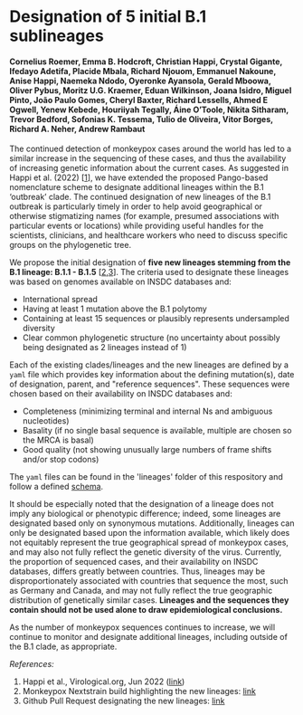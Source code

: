 # Designation of 5 initial B.1 sublineages

#### Cornelius Roemer, Emma B. Hodcroft, Christian Happi, Crystal Gigante, Ifedayo Adetifa, Placide Mbala, Richard Njouom, Emmanuel Nakoune, Anise Happi, Naemeka Ndodo, Oyeronke Ayansola, Gerald Mboowa, Oliver Pybus, Moritz U.G. Kraemer, Eduan Wilkinson, Joana Isidro, Miguel Pinto, João Paulo Gomes, Cheryl Baxter, Richard Lessells, Ahmed E Ogwell, Yenew Kebede, Houriiyah Tegally, Áine O’Toole, Nikita Sitharam, Trevor Bedford, Sofonias K. Tessema, Tulio de Oliveira, Vitor Borges, Richard A. Neher, Andrew Rambaut

The continued detection of monkeypox cases around the world has led to a similar increase in the sequencing of these cases, and thus the availability of increasing genetic information about the current cases. As suggested in Happi et al. (2022) [[1](#ref_1)], we have extended the proposed Pango-based nomenclature scheme to designate additional lineages within the B.1 ‘outbreak’ clade. The continued designation of new lineages of the B.1 outbreak is particularly timely in order to help avoid geographical or otherwise stigmatizing names (for example, presumed associations with particular events or locations) while providing useful handles for the scientists, clinicians, and healthcare workers who need to discuss specific groups on the phylogenetic tree. 

We propose the initial designation of **five new lineages stemming from the B.1 lineage: B.1.1 - B.1.5** [[2](#ref_2),[3](#ref_3)]. The criteria used to designate these lineages was based on genomes available on INSDC databases and:
- International spread
- Having at least 1 mutation above the B.1 polytomy
- Containing at least 15 sequences or plausibly represents undersampled diversity
- Clear common phylogenetic structure (no uncertainty about possibly being designated as 2 lineages instead of 1)

Each of the existing clades/lineages and the new lineages are defined by a `yaml` file which provides key information about the defining mutation(s), date of designation, parent, and "reference sequences". These sequences were chosen based on their availability on INSDC databases and:
- Completeness (minimizing terminal and internal Ns and ambiguous nucleotides)
- Basality (if no single basal sequence is available, multiple are chosen so the MRCA is basal)
- Good quality (not showing unusually large numbers of frame shifts and/or stop codons)

The `yaml` files can be found in the 'lineages' folder of this respository and follow a defined [schema](schemas/single_lineage/lineage_schema_1-0-0.yml). 

It should be especially noted that the designation of a lineage does not imply any biological or phenotypic difference; indeed, some lineages are designated based only on synonymous mutations. Additionally, lineages can only be designated based upon the information available, which likely does not equitably represent the true geographical spread of monkeypox cases, and may also not fully reflect the genetic diversity of the virus. Currently, the proportion of sequenced cases, and their availability on INSDC databases, differs greatly between countries. Thus, lineages may be disproportionately associated with countries that sequence the most, such as Germany and Canada, and may not fully reflect the true geographic distribution of genetically similar cases. **Lineages and the sequences they contain should not be used alone to draw epidemiological conclusions.**

As the number of monkeypox sequences continues to increase, we will continue to monitor and designate additional lineages, including outside of the B.1 clade, as appropriate. 

_References:_
<a name="ref_1"></a>
1. Happi et al., Virological.org, Jun 2022 ([link](https://virological.org/t/urgent-need-for-a-non-discriminatory-and-non-stigmatizing-nomenclature-for-monkeypox-virus/853))
<a name="ref_2"></a>
2. Monkeypox Nextstrain build highlighting the new lineages: [link](https://nextstrain.org/monkeypox/hmpxv1?f_clade_membership=B.1.1,B.1.2,B.1.3,B.1.4,B.1.5&label=clade:B.1)
<a name="ref_3"></a>
3. Github Pull Request designating the new lineages: [link](https://github.com/nextstrain/monkeypox/pull/95)
